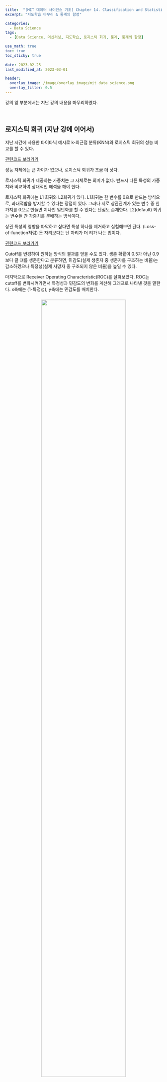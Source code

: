 ```yaml
---
title:  "[MIT 데이터 사이언스 기초] Chapter 14. Classification and Statistical Sins"
excerpt: "지도학습 마무리 & 통계의 함정"

categories:
  - Data Science
tags:
  - [Data Science, 머신러닝, 지도학습, 로지스틱 회귀, 통계, 통계의 함정]

use_math: true
toc: true
toc_sticky: true
 
date: 2023-02-25
last_modified_at: 2023-03-01

header:
  overlay_image: /image/overlay image/mit data science.png
  overlay_filter: 0.5
---
```


강의 앞 부분에서는 지난 강의 내용을 마무리하였다.

<br/>

## 로지스틱 회귀 (지난 강에 이어서)
지난 시간에 사용한 타이타닉 예시로 k-최근접 분류(KNN)와 로지스틱 회귀의 성능 비교를 할 수 있다.

[관련코드 보러가기](https://github.com/Hyun3246/Code-Warehouse/tree/main/MIT%20%EB%8D%B0%EC%9D%B4%ED%84%B0%20%EC%82%AC%EC%9D%B4%EC%96%B8%EC%8A%A4%20%EA%B8%B0%EC%B4%88)    

성능 자체에는 큰 차이가 없으나, 로지스틱 회귀가 조금 더 낫다.

로지스틱 회귀가 제공하는 가중치는 그 자체로는 의미가 없다. 반드시 다른 특성의 가중치와 비교하여 상대적인 해석을 해야 한다.

로지스틱 회귀에는 L1 회귀와 L2회귀가 있다. L1회귀는 한 변수를 0으로 만드는 방식으로, 과대적합을 방지할 수 있다는 장점이 있다. 그러나 서로 상관관계가 있는 변수 중 한 가지를 0으로 만들면 지나친 일반화를 할 수 있다는 단점도 존재한다. L2(default) 회귀는 변수들 간 가중치를 분배하는 방식이다.

상관 특성의 영향을 파악하고 싶다면 특성 하나를 제거하고 실험해보면 된다. (Loss-of-function처럼) 든 자리보다는 난 자리가 더 티가 나는 법이다.

[관련코드 보러가기](https://github.com/Hyun3246/Code-Warehouse/tree/main/MIT%20%EB%8D%B0%EC%9D%B4%ED%84%B0%20%EC%82%AC%EC%9D%B4%EC%96%B8%EC%8A%A4%20%EA%B8%B0%EC%B4%88)    

Cutoff를 변경하여 원하는 방식의 결과를 얻을 수도 있다. 생존 확률이 0.5가 아닌 0.9보다 클 떄를 생존한다고 분류하면, 민감도(실제 생존자 중 생존자를 구조하는 비율)는 감소하겠으나 특정성(실제 사망자 중 구조되지 않은 비율)을 높일 수 있다.

마지막으로 Receiver Operating Characteristic(ROC)를 살펴보았다. ROC는 cutoff를 변화시켜가면서 특정성과 민감도의 변화를 계산해 그래프로 나타낸 것을 말한다. x축에는 (1-특정성), y축에는 민감도를 배치한다.
<br/>
<figure style="display:block; text-align:center;">
  <img src="/image/MIT 데이터 사이언스 기초/ROC곡선.jpg"
       style="width: 80%; height: auto; margin:10px">
</figure>
<br/>

파란색이 ROC 곡선이다. 왼쪽 맨 아래는 민감도 0, 특이도 1인 지점이고, 오른쪽 맨 위는 민감도 1, 특이도 0인 지점이다. ROC 곡선 중간 어딘가를 잘 선정해서 모델에 사용할 수 있다. 그 지점을 계산할 때는 AUROC(Area Under ROC) 개념을 사용한다. 곡선 아래 넓이가 가장 넓은 지점이 가장 적합하다는 의미이다.
녹색선은 random classifier를 나타낸다. 즉, 녹색선보다 아래에 있다는 것은 모델이 랜덤한 것만 못하다는 뜻이며, 녹색선 위에 있어야 통계적으로 유의미한 것이다.     

[관련코드 보러가기](https://github.com/Hyun3246/Code-Warehouse/tree/main/MIT%20%EB%8D%B0%EC%9D%B4%ED%84%B0%20%EC%82%AC%EC%9D%B4%EC%96%B8%EC%8A%A4%20%EA%B8%B0%EC%B4%88)    
<br/>

## 통계의 함정
거짓말에는 세 가지 종류가 있다.
- 거짓말
- 빌어먹을 거짓말
- 통계

통계를 교묘하게 사용하여 사람들을 현혹시키거나 교란하는 행위는 예전부터 많이 존재해왔다. y축의 스케일을 조작하여 실제보다 격차가 커보이게 하거나 작아보이게 하는 것은 너무 뻔한 수법이라 (순식간에 지나가지 않는 한) 속는 사람이 많지 않다.     
또다른 수법으로는 집단을 조작하는 것이다. ~~왠지 점점 조작 방법 소개가 되는 것 같다~~ 아래 그래프는 복지기금을 수령하는 미국인들의 수를 나타낸 것이다.
<br/>
<figure style="display:block; text-align:center;">
  <img src="/image/MIT 데이터 사이언스 기초/복지연금 수령 미국인 그래프.jpg"
       style="width: 80%; height: auto; margin:10px">
</figure>
<br/>

복지연금을 수령하는 사람이 그렇지 않은 사람보다 훨씬 많아 보인다(y축 스케일 조작은 단골손님이다). 그러나 이 숫자가 도출된 방법이 참으로 기가 막힌다. 복지연금을 수령하는 사람은 부모 중 한 사람만 받아도 '가족 전체'를 포함시킨 숫자이다. 반면, 고용된 사람은 '그 사람만' 포함하는 숫자이다.

앞선 강의에서 살펴본 선형회귀도 맹점이 있다. 아래 데이터는 '앤스콤 4분할 그래프'라고 불리는 예시이다.
<br/>
<figure style="display:block; text-align:center;">
  <img src="/image/MIT 데이터 사이언스 기초/앤스콤 4분할 표.jpg"
       style="width: 60%; height: auto; margin:10px">
</figure>
<br/>

이 표의 네 부분은 모두 동일한 평균, 분산, 선형회귀 모델($y = 0.5x + 3$)을 가진다. 그럼 유사한 데이터셋일까?
<br/>
<figure style="display:block; text-align:center;">
  <img src="/image/MIT 데이터 사이언스 기초/앤스콤 4분할 그래프.jpg"
       style="width: 80%; height: auto; margin:10px">
</figure>
<br/>

전혀 다른 모습을 한 데이터들이다. 

통계로 장난치는 몇 가지 방법을 살펴보았다. 여기서 우리는 이런 교훈을 얻을 수 있다.
1. 데이터의 통계 $\neq$ 데이터 그 자체
2. 데이터를 직접 plot해봐야 한다.
3. 축의 레이블과 스케일을 봐야한다.
4. 서로 비교가 가능한 집단인지 살펴본다.

<br/>

## Garbage In Garbage Out
"쓰레기가 들어가면 쓰레기가 나온다. Garbage In Garbage Out(GIGO)"

시뮬레이션 모델 제작에서 가장 유명한 격언 중 하나이다. 아무리 훌륭한 시뮬레이션 모델을 만들더라도 모델에 투입하는 데이터가 엉망이면 좋은 결과가 나올 수 없다는 것이다.

과거 한 때는 측정 오류가 편향되어있지 않고 서로 독립적이어서 오류들이 균형을 맞출 수 있다고(마치 상쇄하듯이) 생각했다. 다시 말하면 쓰레기가 들어가도 좋은 결과물이 나올 수 있다는 말이다. 그러나 오류가 무작위가 아닌 계통적이라는 것을 알게된 뒤에는 불량데이터가 매우 위험하다는 사실을 깨닫게 되었다.

<br/>

## 샘플링
GIGO를 유발할 수 있는 가장 취약한 부분은 샘플링이다. 모든 통계학적 기술은 집단의 부분을 샘플링하여 전체 집단에 대한 정보를 유추할 수 있다고 가정한다. 그리고 그 샘플은 무작위적 추출에 의해 형성된다.

이 가정은 적어도 앞서 제작한 파이썬 코드에서는 성립한다. 그러나 현실은 다르다.

발생할 수 있는 한 가지 편향은 생존 편향이다. 제2차 세계대전 당시 연합군의 전투기가 독일의 대공포에 공격을 받고 격추되거나 심하게 파손된 채로 복귀하자, 이를 보완할 방법을 찾기 위해 **복귀한 비행기**에서 파손된 부분을 보강하였다는 설에서 유래한 용어이다. 매우 어리석은 방법이 아닐 수 없는데, 격추된 비행기를 조사해야 대공포에 치명적인 부분을 발견할 수 있을 것이기 때문이다.     
일상에서도 이러한 예시를 찾아볼 수 있다. 학기말에 수강하고 있는 학생을 대상으로 강의평가를 하는 경우가 있다. 그 수업을 매우 싫어하는 학생이나 성적을 잘 못받을 것 같은 학생이 이미 드랍했을 것이므로, 별로 도움이 안되는 설문 결과라고 할 수 있다.

다른 편향은 '비응답 편향'이다. 간혹 식당이나 호텔을 방문하면 고객이 원하는 경우 만족도 설문을 할 수 있게 설문지를 제공한다. 대부분의 사람들은 설문을 잘 하지 않는다. 매우 만족하거나 매우 불만족할 경우(불만족할 경우 설문을 할 정신이 있을지는 모르겠다만) 설문을 할 것이다. 따라서 그리 유용한 결과라고는 할 수 없다.

데이터가 어떻게 수집되었는지를 파악하는 것은 매우 중요하다. 통계학적으로 설정된 가정을 제대로 만족하는 수집 방법인지 판단하고, 그렇지 않을 경우 그 결과에 대해 신뢰해서는 안된다. (악용해서는 더더욱 안된다.)

<br/>
<br/>

*포스트에 사용된 모든 이미지는 강의자료에서 발췌하였음을 밝힙니다.*